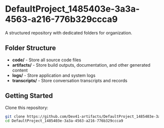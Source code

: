 # DefaultProject_1485403e-3a3a-4563-a216-776b329ccca9
A structured repository with dedicated folders for organization.

## Folder Structure

- **code/** - Store all source code files
- **artifacts/** - Store build outputs, documentation, and other generated content
- **logs/** - Store application and system logs
- **transcripts/** - Store conversation transcripts and records

## Getting Started

Clone this repository:
```bash
git clone https://github.com/Dev41-artifacts/DefaultProject_1485403e-3a3a-4563-a216-776b329ccca9
cd DefaultProject_1485403e-3a3a-4563-a216-776b329ccca9
```

